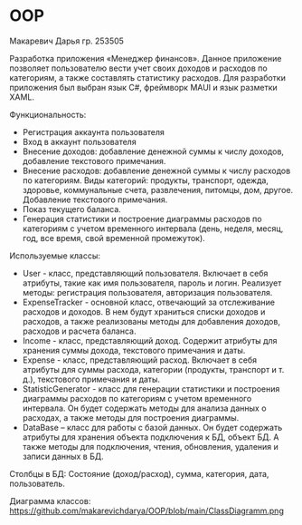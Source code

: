 # OOP
Макаревич Дарья гр. 253505

Разработка приложения «Менеджер финансов».
Данное приложение позволяет пользователю вести учет своих доходов и расходов по категориям, а также составлять статистику расходов. 
Для разработки приложения был выбран язык C#, фреймворк MAUI и язык разметки XAML.

Функциональность:
- Регистрация аккаунта пользователя
- Вход в аккаунт пользователя
- Внесение доходов: добавление денежной суммы к числу доходов, добавление текстового примечания.
- Внесение расходов: добавление денежной суммы к числу расходов по категориям. Виды категорий: продукты, транспорт, одежда, здоровье, коммунальные счета, развлечения, питомцы, дом, другое. Добавление текстового примечания.
- Показ текущего баланса.
- Генерация статистики и построение диаграммы расходов по категориям с учетом временного интервала (день, неделя, месяц, год, все время, свой временной промежуток).

Используемые классы:
- User - класс, представляющий пользователя. Включает в себя атрибуты, такие как имя пользователя, пароль и логин. Реализует методы: регистрация пользователя, авторизация пользователя. 
- ExpenseTracker - основной класс, отвечающий за отслеживание расходов и доходов. В нем будут храниться списки доходов и расходов, а также реализованы методы для добавления доходов, расходов и расчета баланса.
- Income - класс, представляющий доход. Содержит атрибуты для хранения суммы дохода, текстового примечания и даты.
- Expense - класс, представляющий расход. Включает в себя атрибуты для суммы расхода, категории (продукты, транспорт и т. д.), текстового примечания и даты.
- StatisticGenerator - класс для генерации статистики и построения диаграммы расходов по категориям с учетом временного интервала. Он будет содержать методы для анализа данных о расходах, а также методы для построения диаграммы.
- DataBase – класс для работы с базой данных. Он будет содержать атрибуты для хранения объекта подключения к БД, объект БД. А также методы для подключения, чтения, обновления, удаления и записи данных в БД.

Столбцы в БД: Состояние (доход/расход), сумма, категория, дата, пользователь.

Диаграмма классов: https://github.com/makarevichdarya/OOP/blob/main/ClassDiagramm.png
